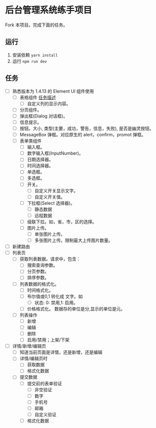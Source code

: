# 后台管理系统练手项目
Fork 本项目。完成下面的任务。

## 运行
1. 安装依赖 `yarn install`
1. 运行 `npm run dev`

## 任务
* [ ] 熟悉版本为 1.4.13 的 Element UI 组件使用
  * [ ] 表格组件 [任务描述](task/component/table.md)
    * [ ] 自定义列的显示内容。
  * [ ] 分页组件。
  * [ ] 弹出框(Dialog 对话框)。
  * [ ] 信息提示。
  * [ ] 按钮。大小, 类型(主要，成功，警告，信息，失败), 是否是幽灵按钮。
  * [ ] MessageBox 弹框。对应原生的 alert，confirm，promot 弹框。
  * [ ] 表单类组件
    * [ ] 输入框。
    * [ ] 数字输入框(InputNumber)。
    * [ ] 日期选择器。
    * [ ] 时间选择器。
    * [ ] 单选框。
    * [ ] 多选框。
    * [ ] 开关。
      * [ ] 自定义开关显示文字。
      * [ ] 自定义开关值。
    * [ ] 下拉框(Select 选择器)。
      * [ ] 静态数据
      * [ ] 远程数据
    * [ ] 级联下拉。如，省，市，区的选择。
    * [ ] 图片上传。
      * [ ] 单张图片上传。
      * [ ] 多张图片上传。限制最大上传图片数量。
* [ ] 新建路由
* [ ] 列表页
  * [ ] 获取列表数据。请求中，包含：
    * [ ] 搜索查询参数。
    * [ ] 分页参数。
    * [ ] 排序参数。
  * [ ] 列表数据的格式化。
    * [ ] 时间格式化。
    * [ ] 布尔值或0,1 转化成 文字。如
      * [ ] 状态: 0: 禁用,1: 启用。
    * [ ] 价格格式化。 数据存的单位是分,显示的单位是元。
  * [ ] 列表操作
    * [ ] 新增
    * [ ] 编辑
    * [ ] 删除
    * [ ] 启用/禁用；上架/下架
* [ ] 详情/新增/编辑页
  * [ ] 知道当前页面是详情，还是新增，还是编辑
  * [ ] 详情/编辑页时
    * [ ] 获取数据
    * [ ] 格式化数据
  * [ ] 提交数据
    * [ ] 提交前的表单验证
      * [ ] 非空验证
      * [ ] 数字
      * [ ] 手机号
      * [ ] 邮箱
      * [ ] 自定义验证
    * [ ] 格式化数据
